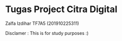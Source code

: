 # Tugas Project Citra Digital
Zalfa Izdihar TF7A5 (201910225311)

Disclamer : This is for study purposes :)
